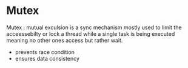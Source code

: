 # Mutex
Mutex : mutual exculsion is a sync mechanism
mostly used to limit the acceessebilty or lock a thread while a single task is being executed meaning no other ones access but rather wait.
- prevents race condition
- ensures data consistency
